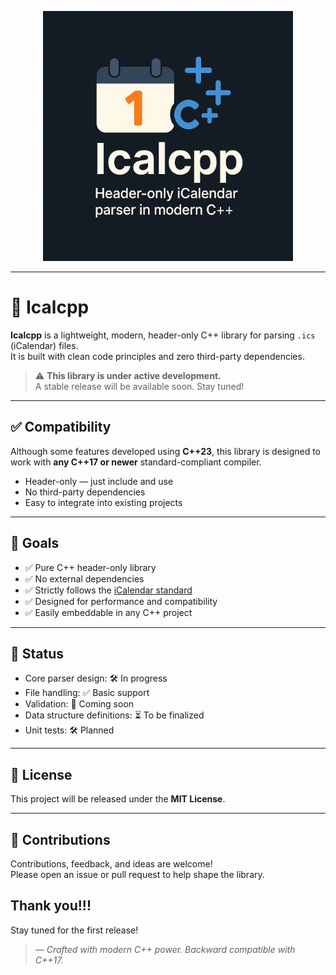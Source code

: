 <p align="center">
  <img src="images/ChatGPT Image Apr 11, 2025, 08_06_24 AM.png" alt="Icalcpp logo" width="400"/>
</p>

---
# 📅 Icalcpp

**Icalcpp** is a lightweight, modern, header-only C++ library for parsing `.ics` (iCalendar) files.  
It is built with clean code principles and zero third-party dependencies.

> ⚠️ **This library is under active development.**  
> A stable release will be available soon. Stay tuned!

---

## ✅ Compatibility

Although some features developed using **C++23**, this library is designed to work with **any C++17 or newer** standard-compliant compiler.

- Header-only — just include and use  
- No third-party dependencies  
- Easy to integrate into existing projects

---

## 🚀 Goals

- ✅ Pure C++ header-only library
- ✅ No external dependencies
- ✅ Strictly follows the [iCalendar standard](https://icalendar.org/)
- ✅ Designed for performance and compatibility
- ✅ Easily embeddable in any C++ project

---

## 📌 Status

- Core parser design: 🛠️ In progress  
- File handling: ✅ Basic support  
- Validation: 🧪 Coming soon  
- Data structure definitions: ⏳ To be finalized  
- Unit tests: 🛠️ Planned  

---



## 📁 License

This project will be released under the **MIT License**.

---

## 🙌 Contributions

Contributions, feedback, and ideas are welcome!  
Please open an issue or pull request to help shape the library.

Thank you!!!
---

Stay tuned for the first release!

> — *Crafted with modern C++ power. Backward compatible with C++17.*
